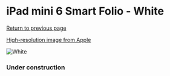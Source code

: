 # iPad mini 6 Smart Folio - White

[Return to previous page](/ipad_mini6)

[High-resolution image from Apple](https://store.storeimages.cdn-apple.com/8756/as-images.apple.com/is/MM6H3?wid=4500&hei=4500&fmt=png)

<div style="width: 384px"><img src="/everysource/MM6H3.png" alt="White"></div>

### Under construction

